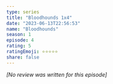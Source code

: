 ```yaml
---
type: series
title: "Bloodhounds 1x4"
date: "2023-06-13T22:56:53"
name: "Bloodhounds"
season: 1
episode: 4
rating: 5
ratingEmoji: ⭐️⭐️⭐️⭐️⭐️
share: false
---
```


*[No review was written for this episode]*
